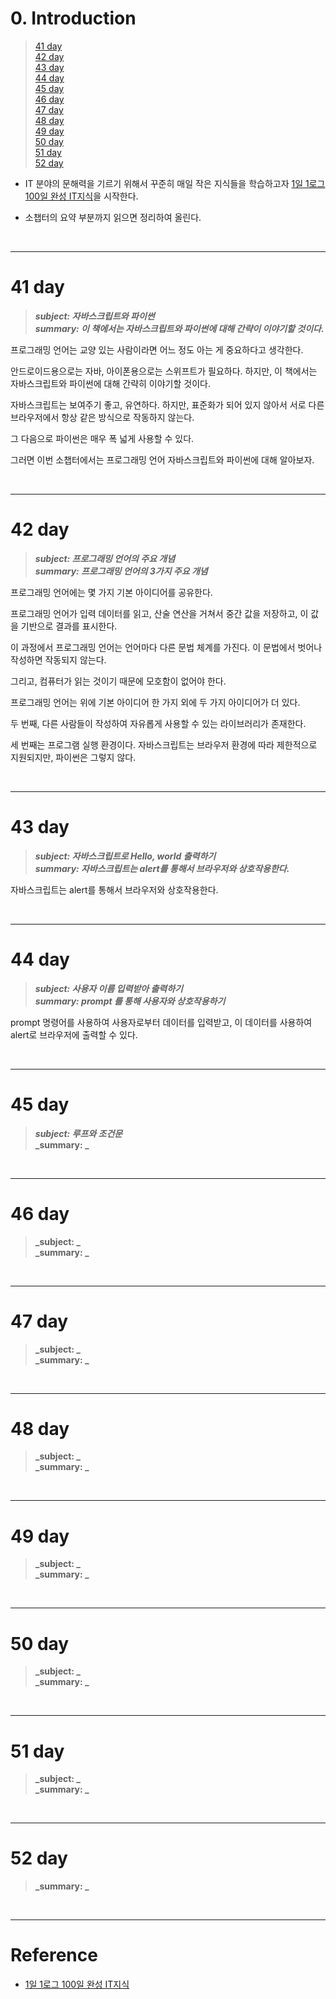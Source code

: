 # 0. Introduction

> [41 day](#41-day)  
> [42 day](#42-day)  
> [43 day](#43-day)  
> [44 day](#44-day)  
> [45 day](#45-day)  
> [46 day](#46-day)  
> [47 day](#47-day)  
> [48 day](#48-day)  
> [49 day](#49-day)  
> [50 day](#50-day)  
> [51 day](#51-day)  
> [52 day](#52-day)  


- IT 분야의 문해력을 기르기 위해서 꾸준히 매일 작은 지식들을 학습하고자 [1일 1로그 100일 완성 IT지식](http://www.kyobobook.co.kr/product/detailViewKor.laf?ejkGb=KOR&mallGb=KOR&barcode=9788966263301&orderClick=LEa&Kc=)을 시작한다. 


- 소챕터의 요약 부분까지 읽으면 정리하여 올린다.

<br>

---

# 41 day

> **_subject: 자바스크립트와 파이썬_**  
> **_summary: 이 책에서는 자바스크립트와 파이썬에 대해 간략이 이야기할 것이다._**  

프로그래밍 언어는 교양 있는 사람이라면 어느 정도 아는 게 중요하다고 생각한다. 

안드로이드용으로는 자바, 아이폰용으로는 스위프트가 필요하다. 하지만, 이 책에서는 자바스크립트와 파이썬에 대해 간략히 이야기할 것이다.

자바스크립트는 보여주기 좋고, 유연하다. 하지만, 표준화가 되어 있지 않아서 서로 다른 브라우저에서 항상 같은 방식으로 작동하지 않는다.

그 다음으로 파이썬은 매우 폭 넓게 사용할 수 있다.

그러면 이번 소챕터에서는 프로그래밍 언어 자바스크립트와 파이썬에 대해 알아보자. 

<br>


---

# 42 day

> **_subject: 프로그래밍 언어의 주요 개념_**  
> **_summary: 프로그래밍 언어의 3가지 주요 개념_**  

프로그래밍 언어에는 몇 가지 기본 아이디어를 공유한다.

프로그래밍 언어가 입력 데이터를 읽고, 산술 연산을 거쳐서 중간 값을 저장하고, 이 값을 기반으로 결과를 표시한다. 

이 과정에서 프로그래밍 언어는 언어마다 다른 문법 체계를 가진다. 이 문법에서 벗어나 작성하면 작동되지 않는다.

그리고, 컴퓨터가 읽는 것이기 때문에 모호함이 없어야 한다. 

프로그래밍 언어는 위에 기본 아이디어 한 가지 외에 두 가지 아이디어가 더 있다.

두 번째, 다른 사람들이 작성하여 자유롭게 사용할 수 있는 라이브러리가 존재한다. 

세 번째는 프로그램 실행 환경이다. 자바스크립트는 브라우저 환경에 따라 제한적으로 지원되지만, 파이썬은 그렇지 않다.

<br>


---

# 43 day

> **_subject: 자바스크립트로 Hello, world 출력하기_**  
> **_summary: 자바스크립트는 alert를 통해서 브라우저와 상호작용한다._**  

자바스크립트는 alert를 통해서 브라우저와 상호작용한다. 


<br>


---

# 44 day

> **_subject: 사용자 이름 입력받아 출력하기_**  
> **_summary: prompt 를 통해 사용자와 상호작용하기_**

prompt 명령어를 사용하여 사용자로부터 데이터를 입력받고, 이 데이터를 사용하여 alert로 브라우저에 출력할 수 있다. 



<br>


---

# 45 day

> **_subject: 루프와 조건문_**  
> **_summary: _**  


<br>


---

# 46 day

> **_subject: _**  
> **_summary: _**  


<br>


---

# 47 day

> **_subject: _**  
> **_summary: _**  


<br>


---

# 48 day

> **_subject: _**  
> **_summary: _**  


<br>


---

# 49 day

> **_subject: _**  
> **_summary: _**  


<br>


---

# 50 day

> **_subject: _**  
> **_summary: _**  


<br>


---

# 51 day

> **_subject: _**  
> **_summary: _**  


<br>


---

# 52 day

> **_summary: _**  


<br>


---

# Reference

- [1일 1로그 100일 완성 IT지식](http://www.kyobobook.co.kr/product/detailViewKor.laf?ejkGb=KOR&mallGb=KOR&barcode=9788966263301&orderClick=LEa&Kc=) 